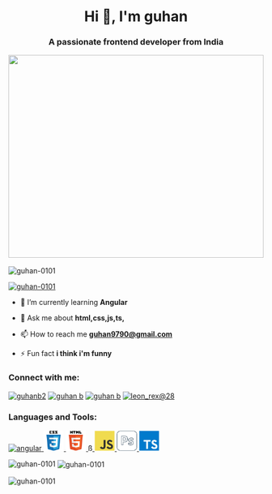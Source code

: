 <h1 align="center">Hi 👋, I'm guhan</h1>
<h3 align="center">A passionate frontend developer from India</h3>
 <img src="https://hack.codingblocks.com/_nuxt/img/d688d5e.gif" alt="" width="100%" height="400px">

<p align="left"> <img src="https://komarev.com/ghpvc/?username=guhan-0101&label=Profile%20views&color=0e75b6&style=flat" alt="guhan-0101" /> </p>

<p align="left"> <a href="https://github.com/ryo-ma/github-profile-trophy"><img src="https://github-profile-trophy.vercel.app/?username=guhan-0101" alt="guhan-0101" /></a> </p>

- 🌱 I’m currently learning **Angular**

- 💬 Ask me about **html,css,js,ts,**

- 📫 How to reach me **guhan9790@gmail.com**

- ⚡ Fun fact **i think i'm funny**

<h3 align="left">Connect with me:</h3>
<p align="left">
<a href="https://twitter.com/guhanb2" target="blank"><img align="center" src="https://raw.githubusercontent.com/rahuldkjain/github-profile-readme-generator/master/src/images/icons/Social/twitter.svg" alt="guhanb2" height="30" width="40" /></a>
<a href="https://linkedin.com/in/guhan b" target="blank"><img align="center" src="https://raw.githubusercontent.com/rahuldkjain/github-profile-readme-generator/master/src/images/icons/Social/linked-in-alt.svg" alt="guhan b" height="30" width="40" /></a>
<a href="https://fb.com/guhan b" target="blank"><img align="center" src="https://raw.githubusercontent.com/rahuldkjain/github-profile-readme-generator/master/src/images/icons/Social/facebook.svg" alt="guhan b" height="30" width="40" /></a>
<a href="https://instagram.com/leon_rex@28" target="blank"><img align="center" src="https://raw.githubusercontent.com/rahuldkjain/github-profile-readme-generator/master/src/images/icons/Social/instagram.svg" alt="leon_rex@28" height="30" width="40" /></a>
</p>

<h3 align="left">Languages and Tools:</h3>
<p align="left"> <a href="https://angular.io" target="_blank" rel="noreferrer"> <img src="https://angular.io/assets/images/logos/angular/angular.svg" alt="angular" width="40" height="40"/> </a>  <a href="https://www.w3schools.com/css/" target="_blank" rel="noreferrer"> <img src="https://raw.githubusercontent.com/devicons/devicon/master/icons/css3/css3-original-wordmark.svg" alt="css3" width="40" height="40"/> </a> <a href="https://www.w3.org/html/" target="_blank" rel="noreferrer"> <img src="https://raw.githubusercontent.com/devicons/devicon/master/icons/html5/html5-original-wordmark.svg" alt="html5" width="40" height="40"/> </a> ß<a href="https://developer.mozilla.org/en-US/docs/Web/JavaScript" target="_blank" rel="noreferrer"> <img src="https://raw.githubusercontent.com/devicons/devicon/master/icons/javascript/javascript-original.svg" alt="javascript" width="40" height="40"/> </a> <a href="https://www.photoshop.com/en" target="_blank" rel="noreferrer"> <img src="https://raw.githubusercontent.com/devicons/devicon/master/icons/photoshop/photoshop-line.svg" alt="photoshop" width="40" height="40"/> </a> <a href="https://www.typescriptlang.org/" target="_blank" rel="noreferrer"> <img src="https://raw.githubusercontent.com/devicons/devicon/master/icons/typescript/typescript-original.svg" alt="typescript" width="40" height="40"/> </a> </p>

<p><img align="left" src="https://github-readme-stats.vercel.app/api/top-langs?username=guhan-0101&show_icons=true&locale=en&layout=compact" alt="guhan-0101" /></p>

<p>&nbsp;<img align="center" src="https://github-readme-stats.vercel.app/api?username=guhan-0101&show_icons=true&locale=en" alt="guhan-0101" /></p>

<p><img align="center" src="https://github-readme-streak-stats.herokuapp.com/?user=guhan-0101&" alt="guhan-0101" /></p>
